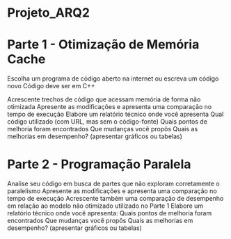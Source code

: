 # Projeto_ARQ2



# Parte 1 - Otimização de Memória Cache

Escolha um programa de código aberto na internet ou escreva um código novo Código deve ser em C++

Acrescente trechos de código que acessam memória de forma não otimizada
Apresente as modificações e apresenta uma comparação no tempo de execução
Elabore um relatório técnico onde você apresenta
Qual código utilizado (com URL, mas sem o código-fonte)
Quais pontos de melhoria foram encontrados
Que mudanças você propôs
Quais as melhorias em desempenho? (apresentar gráficos ou tabelas)


# Parte 2 - Programação Paralela

Analise seu código em busca de partes que não exploram corretamente o paralelismo
Apresente as modificações e apresenta uma comparação no tempo de execução
Acrescente também uma comparação de desempenho em relação ao modelo não otimizado utilizado no Parte 1
Elabore um relatório técnico onde você apresenta:
Quais pontos de melhoria foram encontrados
Que mudanças você propôs
Quais as melhorias em desempenho? (apresentar gráficos ou tabelas)
